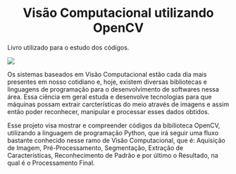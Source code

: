 <h1 align="center"> Visão Computacional utilizando OpenCV</h1>


Livro utilizado para o estudo dos códigos.

![](https://user-images.githubusercontent.com/105239586/169717351-e50203f9-25d2-4c80-a4f2-1e7c9c0ea0db.jpg)

Os sistemas baseados em Visão Computacional	estão	cada dia mais presentes	em nosso cotidiano e, hoje, existem diversas 
bibliotecas e linguagens de programação para o desenvolvimento de softwares nessa área. Essa ciência em geral estuda e 
desenvolve tecnologias para que máquinas possam extrair carcterísticas do meio através de imagens e assim então poder 
reconhecer, manipular e processar esses dados obtidos.

Esse projeto visa mostrar e compreender códigos da bibilioteca OpenCV, utilizando a linguagem de programação Python, que irá 
seguir uma fluxo bastante conhecido nesse ramo de Visão Computacional, que é: Aquisição de Imagem, Pré-Processamento, Segmentação, 
Extração de Características, Reconhecimento de Padrão e por último o Resultado, na qual é o Processamento Final.
